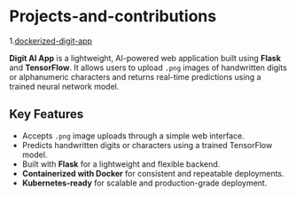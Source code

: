# Projects-and-contributions
1.[dockerized-digit-app](https://github.com/AdityaShome/dockerized-digit-app)

**Digit AI App** is a lightweight, AI-powered web application built using **Flask** and **TensorFlow**. It allows users to upload `.png` images of handwritten digits or alphanumeric characters and returns real-time predictions using a trained neural network model.
## Key Features
- Accepts `.png` image uploads through a simple web interface.
- Predicts handwritten digits or characters using a trained TensorFlow model.
- Built with **Flask** for a lightweight and flexible backend.
- **Containerized with Docker** for consistent and repeatable deployments.
- **Kubernetes-ready** for scalable and production-grade deployment.
